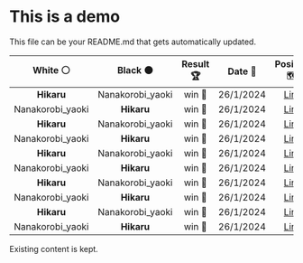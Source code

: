 # This is a demo

This file can be your README.md that gets automatically updated.

<!--START_SECTION:chessStats-->
<!-- Automatically generated with https://github.com/Balastrong/chess-stats-action -->

| White ⚪ | Black ⚫ | Result 🏆 | Date 📅 | Position 🗺️ |
|:---:|:---:|:---:|:---:|:---:|
| **Hikaru** | Nanakorobi_yaoki | win 🥇 | 26/1/2024 | <a href="http://www.ee.unb.ca/cgi-bin/tervo/fen.pl?select=4r2k/1P4p1/P4p2/2N5/6P1/7P/2bK4/8 b - -">Link</a> |
| Nanakorobi_yaoki | **Hikaru** | win 🥇 | 26/1/2024 | <a href="http://www.ee.unb.ca/cgi-bin/tervo/fen.pl?select=8/6pk/7B/3Q4/8/2b3P1/2qp1PKP/5r2 w - -">Link</a> |
| **Hikaru** | Nanakorobi_yaoki | win 🥇 | 26/1/2024 | <a href="http://www.ee.unb.ca/cgi-bin/tervo/fen.pl?select=3q4/p1r2pk1/b3pnpQ/3pP3/Pp1P3R/1Pr5/R1B2PP1/4N1K1 b - -">Link</a> |
| Nanakorobi_yaoki | **Hikaru** | win 🥇 | 26/1/2024 | <a href="http://www.ee.unb.ca/cgi-bin/tervo/fen.pl?select=7r/1p6/p1k1b3/3n1pQ1/2p5/2P1pB2/P1P4q/3R3K w - -">Link</a> |
| **Hikaru** | Nanakorobi_yaoki | win 🥇 | 26/1/2024 | <a href="http://www.ee.unb.ca/cgi-bin/tervo/fen.pl?select=k1r5/6q1/p3N2n/P2pPpbQ/1ppP4/2P2P2/1P1BK1P1/7R b - -">Link</a> |
| Nanakorobi_yaoki | **Hikaru** | win 🥇 | 26/1/2024 | <a href="http://www.ee.unb.ca/cgi-bin/tervo/fen.pl?select=8/2p5/8/2P3r1/5b2/2Q5/K4pk1/8 w - -">Link</a> |
| **Hikaru** | Nanakorobi_yaoki | win 🥇 | 26/1/2024 | <a href="http://www.ee.unb.ca/cgi-bin/tervo/fen.pl?select=k5q1/pbpN4/1p6/1P2NQ2/P1n1p3/2P3P1/6B1/2B2K2 b - -">Link</a> |
| Nanakorobi_yaoki | **Hikaru** | win 🥇 | 26/1/2024 | <a href="http://www.ee.unb.ca/cgi-bin/tervo/fen.pl?select=2r3k1/p3bp2/4p1pB/Pp1qP2p/7P/6Q1/2p2PP1/2R3K1 w - -">Link</a> |
| **Hikaru** | Nanakorobi_yaoki | win 🥇 | 26/1/2024 | <a href="http://www.ee.unb.ca/cgi-bin/tervo/fen.pl?select=R7/3qb1k1/3p2p1/2pP4/1p4p1/3P1N2/1P3PK1/3Q4 b - -">Link</a> |
| Nanakorobi_yaoki | **Hikaru** | win 🥇 | 26/1/2024 | <a href="http://www.ee.unb.ca/cgi-bin/tervo/fen.pl?select=3rk3/p7/1p2p1p1/2n1B1Nr/2p2P2/6K1/7P/3R4 w - -">Link</a> |

<!--END_SECTION:chessStats-->

Existing content is kept.

